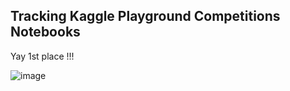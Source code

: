 ## Tracking Kaggle Playground Competitions Notebooks
Yay 1st place !!!

![image](https://github.com/user-attachments/assets/713007f0-3312-4963-9f77-91e9c6db1ce4)
